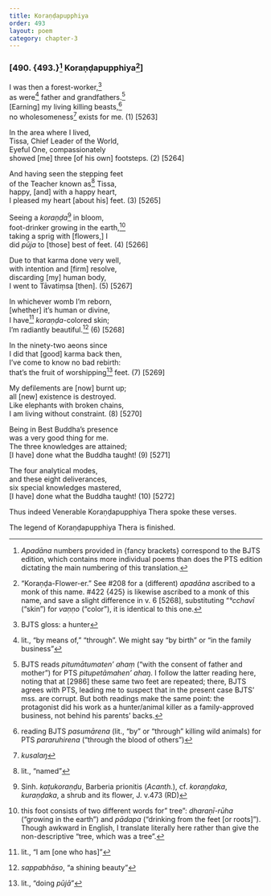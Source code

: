 ```yaml
---
title: Koraṇḍapupphiya
order: 493
layout: poem
category: chapter-3
---
```


### \[490. {493.}[^1] Koraṇḍapupphiya[^2]\]

I was then a forest-worker,[^3]  
as were[^4] father and grandfathers.[^5]  
\[Earning\] my living killing beasts,[^6]  
no wholesomeness[^7] exists for me. (1) \[5263\]

In the area where I lived,  
Tissa, Chief Leader of the World,  
Eyeful One, compassionately  
showed \[me\] three \[of his own\] footsteps. (2) \[5264\]

And having seen the stepping feet  
of the Teacher known as[^8] Tissa,  
happy, \[and\] with a happy heart,  
I pleased my heart \[about his\] feet. (3) \[5265\]

Seeing a *koraṇḍa*[^9] in bloom,  
foot-drinker growing in the earth,[^10]  
taking a sprig with \[flowers,\] I  
did *pūja* to \[those\] best of feet. (4) \[5266\]

Due to that karma done very well,  
with intention and \[firm\] resolve,  
discarding \[my\] human body,  
I went to Tāvatiṃsa \[then\]. (5) \[5267\]

In whichever womb I’m reborn,  
\[whether\] it’s human or divine,  
I have[^11] *koraṇḍa*-colored skin;  
I’m radiantly beautiful.[^12] (6) \[5268\]

In the ninety-two aeons since  
I did that \[good\] karma back then,  
I’ve come to know no bad rebirth:  
that’s the fruit of worshipping[^13] feet. (7) \[5269\]

My defilements are \[now\] burnt up;  
all \[new\] existence is destroyed.  
Like elephants with broken chains,  
I am living without constraint. (8) \[5270\]

Being in Best Buddha’s presence  
was a very good thing for me.  
The three knowledges are attained;  
\[I have\] done what the Buddha taught! (9) \[5271\]

The four analytical modes,  
and these eight deliverances,  
six special knowledges mastered,  
\[I have\] done what the Buddha taught! (10) \[5272\]

Thus indeed Venerable Koraṇḍapupphiya Thera spoke these verses.

The legend of Koraṇḍapupphiya Thera is finished.

[^1]: *Apadāna* numbers provided in {fancy brackets} correspond to the BJTS edition, which contains more individual poems than does the PTS edition dictating the main numbering of this translation.

[^2]: “Koraṇḍa-Flower-er.” See \#208 for a (different) *apadāna* ascribed to a monk of this name. \#422 {425} is likewise ascribed to a monk of this name, and save a slight difference in v. 6 \[5268\], substituting “*°cchavī* (“skin”) for *vaṇṇo* (“color”), it is identical to this one.

[^3]: BJTS gloss: a hunter

[^4]: lit., “by means of,” “through”. We might say “by birth” or “in the family business”

[^5]: BJTS reads *pitumātumaten’ ahaṃ* (“with the consent of father and mother”) for PTS *pitupetāmahen’ ahaŋ*. I follow the latter reading here, noting that at \[2986\] these same two feet are repeated; there, BJTS agrees with PTS, leading me to suspect that in the present case BJTS’ mss. are corrupt. But both readings make the same point: the protagonist did his work as a hunter/animal killer as a family-approved business, not behind his parents’ backs.

[^6]: reading BJTS *pasumārena* (lit., “by” or “through” killing wild animals) for PTS *pararuhirena* (“through the blood of others”)

[^7]: *kusalaŋ*

[^8]: lit., “named”

[^9]: Sinh. *kaṭukoraṇḍu*, Barberia prionitis (*Acanth.*), cf. *koraṇḍaka*, *kuraṇḍaka*, a shrub and its flower, J. v.473 (RD)

[^10]: this foot consists of two different words for” tree”: *dharaṇī-rūha* (“growing in the earth”) and *pādapa* (“drinking from the feet \[or roots\]”). Though awkward in English, I translate literally here rather than give the non-descriptive “tree, which was a tree”.

[^11]: lit., “I am \[one who has\]”

[^12]: *sappabhāso*, “a shining beauty”

[^13]: lit., “doing *pūjā*”
